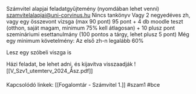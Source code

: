 Számvitel alapjai feladatgyűjtemény (nyomdában lehet venni)
szamvitelalapjai@uni-corvinus.hu
Nincs tankönyv
Vagy 2 negyedéves zh, vagy egy összevont vizsga (max 90 pont)
95 pont + 4 db moodle teszt (otthon, saját magam, minimum 75% kell átlagosan) + 10 plusz pont szemináriumi esettanulmány (100 pontos a tárgy, lehet plusz 5 pont)
Még egy minimum követelmény: Az első zh-n legalább 60%

Lesz egy szóbeli viszga is

Házi feladat, be lehet adni, és kijavítva visszaadják
![[V_Szv1_utemterv_2024_Åsz.pdf]]


Kapcsolódó linkek:
[[Fogalomtár - Számvitel 1.]]
#szam1
#bce 